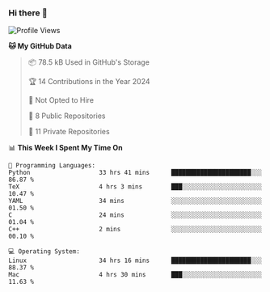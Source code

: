 ### Hi there 👋

<!--
**huayuan4396/huayuan4396** is a ✨ _special_ ✨ repository because its `README.md` (this file) appears on your GitHub profile.

Here are some ideas to get you started:

- 🔭 I’m currently working on ...
- 🌱 I’m currently learning ...
- 👯 I’m looking to collaborate on ...
- 🤔 I’m looking for help with ...
- 💬 Ask me about ...
- 📫 How to reach me: ...
- 😄 Pronouns: ...
- ⚡ Fun fact: ...
-->

<!--START_SECTION:waka-->
![Profile Views](http://img.shields.io/badge/Profile%20Views-0-blue)

**🐱 My GitHub Data** 

> 📦 78.5 kB Used in GitHub's Storage 
 > 
> 🏆 14 Contributions in the Year 2024
 > 
> 🚫 Not Opted to Hire
 > 
> 📜 8 Public Repositories 
 > 
> 🔑 11 Private Repositories 
 > 
📊 **This Week I Spent My Time On** 

```text
💬 Programming Languages: 
Python                   33 hrs 41 mins      ██████████████████████░░░   86.87 % 
TeX                      4 hrs 3 mins        ███░░░░░░░░░░░░░░░░░░░░░░   10.47 % 
YAML                     34 mins             ░░░░░░░░░░░░░░░░░░░░░░░░░   01.50 % 
C                        24 mins             ░░░░░░░░░░░░░░░░░░░░░░░░░   01.04 % 
C++                      2 mins              ░░░░░░░░░░░░░░░░░░░░░░░░░   00.10 % 

💻 Operating System: 
Linux                    34 hrs 16 mins      ██████████████████████░░░   88.37 % 
Mac                      4 hrs 30 mins       ███░░░░░░░░░░░░░░░░░░░░░░   11.63 % 
```


<!--END_SECTION:waka-->
